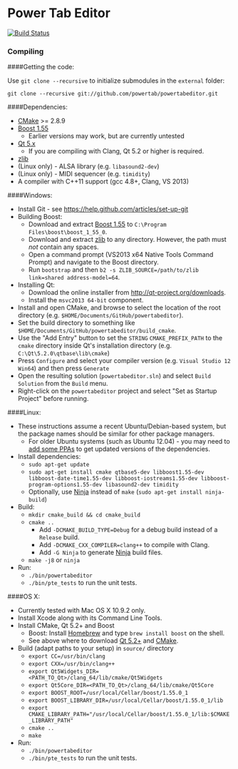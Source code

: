 # Power Tab Editor

[![Build Status](https://travis-ci.org/powertab/powertabeditor.svg?branch=master)](https://travis-ci.org/powertab/powertabeditor)

### Compiling
####Getting the code:

Use `git clone --recursive` to initialize submodules in the `external` folder:

`git clone --recursive git://github.com/powertab/powertabeditor.git`

####Dependencies:
* [CMake](http://www.cmake.org/) >= 2.8.9
* [Boost 1.55](http://www.boost.org/)
  * Earlier versions may work, but are currently untested
* [Qt 5.x](http://qt-project.org/)
  * If you are compiling with Clang, Qt 5.2 or higher is required.
* [zlib](http://www.zlib.net/)
* (Linux only) - ALSA library (e.g. `libasound2-dev`)
* (Linux only) - MIDI sequencer (e.g. `timidity`)
* A compiler with C++11 support (gcc 4.8+, Clang, VS 2013)

####Windows:
* Install Git - see https://help.github.com/articles/set-up-git
* Building Boost:
  * Download and extract [Boost 1.55](http://www.boost.org/users/history/version_1_55_0.html) to `C:\Program Files\boost\boost_1_55_0`.
  * Download and extract [zlib](http://www.zlib.net/) to any directory. However, the path must *not* contain any spaces.
  * Open a command prompt (VS2013 x64 Native Tools Command Prompt) and navigate to the Boost directory.
  * Run `bootstrap` and then `b2 -s ZLIB_SOURCE=/path/to/zlib link=shared address-model=64`.
* Installing Qt:
  * Download the online installer from http://qt-project.org/downloads.
  * Install the `msvc2013 64-bit` component.
* Install and open CMake, and browse to select the location of the root directory (e.g. `$HOME/Documents/GitHub/powertabeditor`).
* Set the build directory to something like `$HOME/Documents/GitHub/powertabeditor/build_cmake`.
* Use the "Add Entry" button to set the `STRING` `CMAKE_PREFIX_PATH` to the `cmake` directory inside Qt's installation directory (e.g. `C:\Qt\5.2.0\qtbase\lib\cmake`)
* Press `Configure` and select your compiler version (e.g. `Visual Studio 12 Win64`) and then press `Generate`
* Open the resulting solution (`powertabeditor.sln`) and select `Build Solution` from the `Build` menu.
* Right-click on the `powertabeditor` project and select "Set as Startup Project" before running.

####Linux:
* These instructions assume a recent Ubuntu/Debian-based system, but the package names should be similar for other package managers.
  * For older Ubuntu systems (such as Ubuntu 12.04) - you may need to [add some PPAs](https://github.com/powertab/powertabeditor/blob/master/.travis.yml) to get updated versions of the dependencies.
* Install dependencies:
  * `sudo apt-get update`
  * `sudo apt-get install cmake qtbase5-dev libboost1.55-dev libboost-date-time1.55-dev libboost-iostreams1.55-dev libboost-program-options1.55-dev libasound2-dev timidity`
  * Optionally, use [Ninja](http://martine.github.io/ninja/) instead of `make` (`sudo apt-get install ninja-build`)
* Build:
  * `mkdir cmake_build && cd cmake_build`
  * `cmake ..`
    * Add `-DCMAKE_BUILD_TYPE=Debug` for a debug build instead of a `Release` build.
    * Add `-DCMAKE_CXX_COMPILER=clang++` to compile with Clang.
    * Add `-G Ninja` to generate [Ninja](http://martine.github.io/ninja/) build files.
  * `make -j8` or `ninja`
* Run:
  * `./bin/powertabeditor`
  * `./bin/pte_tests` to run the unit tests.

####OS X:
* Currently tested with Mac OS X 10.9.2 only.
* Install Xcode along with its Command Line Tools.
* Install CMake, Qt 5.2+ and Boost
  * Boost: Install [Homebrew](http://brew.sh/) and type `brew install boost` on the shell.
  * See above where to download [Qt 5.2+](http://qt-project.org/) and [CMake](http://www.cmake.org/).
* Build (adapt paths to your setup) in `source/` directory
  * `export CC=/usr/bin/clang`
  * `export CXX=/usr/bin/clang++`
  * `export Qt5Widgets_DIR=<PATH_TO_Qt>/clang_64/lib/cmake/Qt5Widgets`
  * `export Qt5Core_DIR=<PATH_TO_Qt>/clang_64/lib/cmake/Qt5Core`
  * `export BOOST_ROOT=/usr/local/Cellar/boost/1.55.0_1`
  * `export BOOST_LIBRARY_DIR=/usr/local/Cellar/boost/1.55.0_1/lib`
  * `export CMAKE_LIBRARY_PATH="/usr/local/Cellar/boost/1.55.0_1/lib:$CMAKE_LIBRARY_PATH"` 
  * `cmake ..`
  * `make`
* Run:
  * `./bin/powertabeditor`
  * `./bin/pte_tests` to run the unit tests.
  
